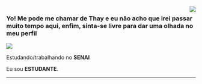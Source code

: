 <img align='right' src="https://github-readme-stats.vercel.app/api?username=thaycode&show_icons=true&title_color=783c00&text_color=af552e&icon_color=783c00&bg_color=f8efd4&cache_seconds=2300">

### Yo! Me pode me chamar de Thay e eu não acho que irei passar muito tempo aqui, enfim, sinta-se livre para dar uma olhada no meu perfil

<img src="https://img.shields.io/static/v1?label=Overview&message=Thay&color=f8efd4&style=for-the-badge&logo=GitHub">

<p>

Estudando/trabalhando no **SENAI**<br/>

Eu sou **ESTUDANTE**.


</p>
<hr>
